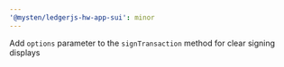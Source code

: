 ```yaml
---
'@mysten/ledgerjs-hw-app-sui': minor
---
```


Add `options` parameter to the `signTransaction` method for clear signing displays
